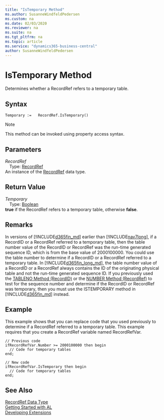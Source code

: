 ```yaml
---
title: "IsTemporary Method"
ms.author: SusanneWindfeldPedersen
ms.custom: na
ms.date: 02/03/2020
ms.reviewer: na
ms.suite: na
ms.tgt_pltfrm: na
ms.topic: article
ms.service: "dynamics365-business-central"
author: SusanneWindfeldPedersen
---
```

[//]: # (START>DO_NOT_EDIT)
[//]: # (IMPORTANT:Do not edit any of the content between here and the END>DO_NOT_EDIT.)
[//]: # (Any modifications should be made in the .xml files in the ModernDev repo.)
# IsTemporary Method
Determines whether a RecordRef refers to a temporary table.


## Syntax
```
Temporary :=   RecordRef.IsTemporary()
```
> [!NOTE]  
> This method can be invoked using property access syntax.  

## Parameters
*RecordRef*  
&emsp;Type: [RecordRef](recordref-data-type.md)  
An instance of the [RecordRef](recordref-data-type.md) data type.  

## Return Value
*Temporary*  
&emsp;Type: [Boolean](../boolean/boolean-data-type.md)  
**true** if the RecordRef refers to a temporary table, otherwise **false**.  


[//]: # (IMPORTANT: END>DO_NOT_EDIT)

## Remarks  
 In versions of [!INCLUDE[d365fin_md](../../includes/d365fin_md.md)] earlier than [!INCLUDE[nav7long](../../includes/nav7long_md.md)], if a RecordID or a RecordRef referred to a temporary table, then the table number value of the RecordID or RecordRef was the run-time generated sequence ID, which is from the base value of 2000100000. You could use the table number to determine if a RecordID or a RecordRef referred to a temporary table. In [!INCLUDE[d365fin_long_md](../../includes/d365fin_long_md.md)], the table number value of a RecordID or a RecordRef always contains the ID of the originating physical table and not the run-time generated sequence ID. If you previously used the [TABLENO Method \(RecordID\)](../recordid/recordid-tableno-method.md) or the [NUMBER Method \(RecordRef\)](recordref-number-method.md) to test for the sequence number and determine if the RecordID or RecordRef was temporary, then you must use the ISTEMPORARY method in [!INCLUDE[d365fin_md](../../includes/d365fin_md.md)] instead.  
  
## Example  
 This example shows that you can replace code that you used previously to determine if a RecordRef referred to a temporary table. This example requires that you create a RecordRef variable named RecordRefVar.  
  
```  
// Previous code  
ifRecordRefVar.Number >= 2000100000 then begin  
  // Code for temporary tables  
end;  
  
// New code  
ifRecordRefVar.IsTemporary then begin  
  // Code for temporary tables  
end;  
```  

## See Also
[RecordRef Data Type](recordref-data-type.md)  
[Getting Started with AL](../../devenv-get-started.md)  
[Developing Extensions](../../devenv-dev-overview.md)